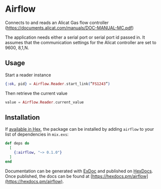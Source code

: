 # Airflow

Connects to and reads an Alicat Gas flow controller
(https://documents.alicat.com/manuals/DOC-MANUAL-MC.pdf)

The application needs either a serial port or serial port id passed in. It assumes that the communication settings for the Alicat controller are set to 9600, 8,1,N.

## Usage

Start a reader instance

```elixir
{:ok, pid} = Airflow.Reader.start_link(”FS1243”)
```

Then retrieve the current value

```elixir
value = Airflow.Reader.current_value
```

## Installation

If [available in Hex](https://hex.pm/docs/publish), the package can be installed
by adding `airflow` to your list of dependencies in `mix.exs`:

```elixir
def deps do
  [
    {:airflow, "~> 0.1.0"}
  ]
end
```

Documentation can be generated with [ExDoc](https://github.com/elixir-lang/ex_doc)
and published on [HexDocs](https://hexdocs.pm). Once published, the docs can
be found at [https://hexdocs.pm/airflow](https://hexdocs.pm/airflow).

